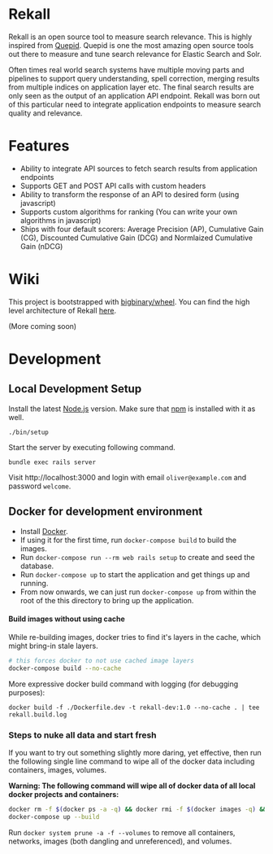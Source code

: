 # Rekall

Rekall is an open source tool to measure search relevance. This is highly inspired from [Quepid](https://github.com/o19s/quepid). Quepid is one the most amazing open source tools out there to measure and tune search relevance for Elastic Search and Solr. 

Often times real world search systems have multiple moving parts and pipelines to support query understanding, spell correction, merging results from multiple indices on application layer etc. The final search results are only seen as the output of an application API endpoint. Rekall was born out of this particular need to integrate application endpoints to measure search quality and relevance.

# Features
* Ability to integrate API sources to fetch search results from application endpoints
* Supports GET and POST API calls with custom headers
* Ability to transform the response of an API to desired form (using javascript)
* Supports custom algorithms for ranking (You can write your own algorithms in javascript)
* Ships with four default scorers: Average Precision (AP), Cumulative Gain (CG), Discounted Cumulative Gain (DCG) and Normlaized Cumulative Gain (nDCG)

# Wiki
This project is bootstrapped with [bigbinary/wheel](https://github.com/bigbinary/wheel).
You can find the high level architecture of Rekall [here](https://github.com/sony-mathew/rekall/blob/main/docs/high-level-architecture.png).

(More coming soon)

# Development
## Local Development Setup

Install the latest [Node.js](https://nodejs.org) version.
Make sure that [npm](https://www.npmjs.com/) is installed with it as well.

```
./bin/setup
```

Start the server by executing following command.

```
bundle exec rails server
```

Visit http://localhost:3000 and login with email `oliver@example.com` and password `welcome`.


## Docker for development environment

* Install [Docker](https://docs.docker.com/get-docker/).
* If using it for the first time, run `docker-compose build` to build the images.
* Run `docker-compose run --rm web rails setup` to create and seed the database.
* Run `docker-compose up` to start the application and get things up and running.
* From now onwards, we can just run `docker-compose up` from within the root of the this directory to bring up the application.


#### Build images without using cache

While re-building images, docker tries to find it's layers in the cache, which might bring-in stale layers.

```bash
# this forces docker to not use cached image layers
docker-compose build --no-cache
```

More expressive docker build command with logging (for debugging purposes):

```
docker build -f ./Dockerfile.dev -t rekall-dev:1.0 --no-cache . | tee rekall.build.log
```


### Steps to nuke all data and start fresh

If you want to try out something slightly more daring, yet effective, then run the following single line command to wipe all of the docker data including containers, images, volumes. 

**Warning: The following command will wipe all of docker data of all local docker projects and containers:**

```bash
docker rm -f $(docker ps -a -q) && docker rmi -f $(docker images -q) && docker volume rm -f $(docker volume ls -q)
docker-compose up --build
```
Run `docker system prune -a -f --volumes` to remove all containers, networks, images (both dangling and unreferenced), and volumes.
